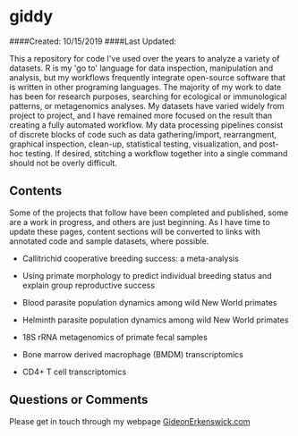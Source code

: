 # giddy
####Created: 10/15/2019  ####Last Updated:

This a repository for code I've used over the years to analyze a variety of datasets. R is my 'go to' language for data inspection, manipulation and analysis, but my workflows frequently integrate open-source software that is written in other programing languages. The majority of my work to date has been for research purposes, searching for ecological or immunological patterns, or metagenomics analyses. My datasets have varied widely from project to project, and I have remained more focused on the result than creating a fully automated workflow. My data processing pipelines consist of discrete blocks of code such as data gathering/import, rearrangment, graphical inspection, clean-up, statistical testing, visualization, and post-hoc testing. If desired, stitching a workflow together into a single command should not be overly difficult.

## Contents

Some of the projects that follow have been completed and published, some are a work in progress, and others are just beginning. As I have time to update these pages, content sections will be converted to links with annotated code and sample datasets, where possible.

* Callitrichid cooperative breeding success: a meta-analysis

* Using primate morphology to predict individual breeding status and explain group reproductive success

* Blood parasite population dynamics among wild New World primates

* Helminth parasite population dynamics among wild New World primates

* 18S rRNA metagenomics of primate fecal samples

* Bone marrow derived macrophage (BMDM) transcriptomics

* CD4+ T cell transcriptomics


## Questions or Comments
Please get in touch through my webpage [GideonErkenswick.com](https://gideonerkenswick.com/contact/)